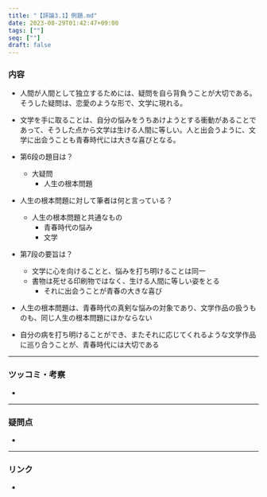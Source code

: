 ```yaml
---
title: "【評論3.1】例題.md"
date: 2023-08-29T01:42:47+09:00
tags: [""]
seq: [""]
draft: false
---
```


### 内容
- 人間が人間として独立するためには、疑問を自ら背負うことが大切である。そうした疑問は、恋愛のような形で、文学に現れる。
- 文学を手に取ることは、自分の悩みをうちあけようとする衝動があることであって、そうした点から文学は生ける人間に等しい。人と出会うように、文学に出会うことも青春時代には大きな喜びとなる。


- 第6段の題目は？
  - 大疑問
    - 人生の根本問題
- 人生の根本問題に対して筆者は何と言っている？
  - 人生の根本問題と共通なもの
    - 青春時代の悩み
    - 文学
- 第7段の要旨は？
  - 文学に心を向けることと、悩みを打ち明けることは同一
  - 書物は死せる印刷物ではなく、生ける人間に等しい姿をとる
    - それに出会うことが青春の大きな喜び

- 人生の根本問題は、青春時代の真剣な悩みの対象であり、文学作品の扱うものも、同じ人生の根本問題にほかならない
- 自分の病を打ち明けることができ、またそれに応じてくれるような文学作品に巡り合うことが、青春時代には大切である

---
### ツッコミ・考察
- 

---
### 疑問点
- 


---
### リンク
- 